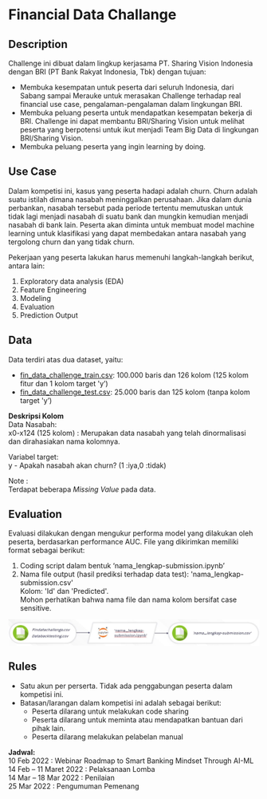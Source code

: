 
# Financial Data Challange

## Description
Challenge ini dibuat dalam lingkup kerjasama PT. Sharing Vision Indonesia dengan BRI (PT Bank Rakyat Indonesia, Tbk) dengan tujuan:
* Membuka kesempatan untuk peserta dari seluruh Indonesia, dari Sabang sampai Merauke untuk merasakan Challenge terhadap real financial use case, pengalaman-pengalaman dalam lingkungan BRI.
* Membuka peluang peserta untuk mendapatkan kesempatan bekerja di BRI. Challenge ini dapat membantu BRI/Sharing Vision untuk melihat peserta yang berpotensi untuk ikut menjadi Team Big Data di lingkungan BRI/Sharing Vision.
* Membuka peluang peserta yang ingin learning by doing.

## Use Case
Dalam kompetisi ini, kasus yang peserta hadapi adalah churn. Churn adalah suatu istilah dimana nasabah meninggalkan perusahaan. Jika dalam dunia perbankan, nasabah tersebut pada periode tertentu memutuskan untuk tidak lagi menjadi nasabah di suatu bank dan mungkin kemudian menjadi nasabah di bank lain. Peserta akan diminta untuk membuat model machine learning untuk klasifikasi yang dapat membedakan antara nasabah yang tergolong churn dan yang tidak churn. 

Pekerjaan yang peserta lakukan harus memenuhi langkah-langkah berikut, antara lain:
1. Exploratory data analysis (EDA)
2. Feature Engineering
3. Modeling
4. Evaluation
5. Prediction Output

## Data

Data terdiri atas dua dataset, yaitu:
* [fin_data_challenge_train.csv](findata_challenge_train.csv): 100.000 baris dan 126 kolom (125 kolom fitur dan 1 kolom target 'y’)
* [fin_data_challenge_test.csv](findata_challenge_test.csv): 25.000 baris dan 125 kolom (tanpa kolom target 'y’)

**Deskripsi Kolom**<br />
Data Nasabah: <br />
x0-x124 (125 kolom) : Merupakan data nasabah yang telah dinormalisasi dan dirahasiakan nama kolomnya.

Variabel target: <br />
y - Apakah nasabah akan churn? (1 :iya,0 :tidak)

Note :<br />
Terdapat beberapa _Missing Value_ pada data.

## Evaluation
Evaluasi dilakukan dengan mengukur performa model yang dilakukan oleh peserta, berdasarkan performance AUC. 
File yang dikirimkan memiliki format sebagai berikut:
1. Coding script dalam bentuk ‘nama_lengkap-submission.ipynb’
2. Nama file output (hasil prediksi terhadap data test): 'nama_lengkap-submission.csv' <br /> Kolom: 'Id' dan 'Predicted'. <br />Mohon perhatikan bahwa nama file dan nama kolom bersifat case sensitive.

<img src="./submission.jpg" align="center" width="600" />

## Rules

- Satu akun per perserta. Tidak ada penggabungan peserta dalam kompetisi ini. 
- Batasan/larangan dalam kompetisi ini adalah sebagai berikut:
    * Peserta dilarang untuk melakukan code sharing
    * Peserta dilarang untuk meminta atau mendapatkan bantuan dari pihak lain.
    * Peserta dilarang melakukan pelabelan manual

**Jadwal:**<br />
10 Feb 2022		: Webinar Roadmap to Smart Banking Mindset Through AI-ML<br />
14 Feb – 11 Maret 2022	: Pelaksanaan Lomba<br />
14 Mar – 18 Mar 2022	: Penilaian<br />
25 Mar 2022		: Pengumuman Pemenang

